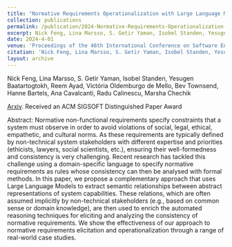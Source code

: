 ```yaml
---
title: "Normative Requirements Operationalization with Large Language Models"
collection: publications
permalink: /publication/2024-Normative-Requirements-Operationalization-with-Large-Language-Models
excerpt: Nick Feng, Lina Marsso, S. Getir Yaman, Isobel Standen, Yesugen Baatartogtokh, Reem Ayad, Victória Oldemburgo de Mello, Bev Townsend, Hanne Bartels, Ana Cavalcanti, Radu Calinescu, Marsha Chechik
date: 2024-4-01
venue: 'Proceedings of the 46th International Conference on Software Engineering (ICSE 2024)'
citation: 'Nick Feng, Lina Marsso, S. Getir Yaman, Isobel Standen, Yesugen Baatartogtokh, Reem Ayad, Victória Oldemburgo de Mello, Bev Townsend, Hanne Bartels, Ana Cavalcanti, Radu Calinescu, Marsha Chechik, "Normative Requirements Operationalization with Large Language Models." In Proceedings of the IEEE 32nd International Requirements Engineering Conference (RE), 2024.'
layout: archive
---
```

Nick Feng, Lina Marsso, S. Getir Yaman, Isobel Standen, Yesugen Baatartogtokh, Reem Ayad, Victória Oldemburgo de Mello, Bev Townsend, Hanne Bartels, Ana Cavalcanti, Radu Calinescu, Marsha Chechik

[Arxiv](https://arxiv.org/abs/2404.12335). Received an ACM SIGSOFT Distinguished Paper Award

Abstract: Normative non-functional requirements specify constraints that a system must observe in order to avoid violations of social, legal, ethical, empathetic, and cultural norms. As these requirements are typically defined by non-technical system stakeholders with different expertise and priorities (ethicists, lawyers, social scientists, etc.), ensuring their well-formedness and consistency is very challenging. Recent research has tackled this challenge using a domain-specific language to specify normative requirements as rules whose consistency can then be analysed with formal methods. In this paper, we propose a complementary approach that uses Large Language Models to extract semantic relationships between abstract representations of system capabilities. These relations, which are often assumed implicitly by non-technical stakeholders (e.g., based on common sense or domain knowledge), are then used to enrich the automated reasoning techniques for eliciting and analyzing the consistency of normative requirements. We show the effectiveness of our approach to normative requirements elicitation and operationalization through a range of real-world case studies.
